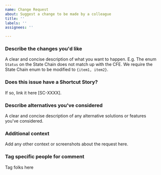 ```yaml
---
name: Change Request
about: Suggest a change to be made by a colleague
title: ''
labels: ''
assignees: ''

---
```


### Describe the changes you'd like

A clear and concise description of what you want to happen. E.g. The enum `Status` on the State Chain does not match up with the CFE. We require the State Chain enum to be modified to `{item1, item2}`.

### Does this issue have a Shortcut Story?

If so, link it here [SC-XXXX].

### Describe alternatives you've considered

A clear and concise description of any alternative solutions or features you've considered.

### Additional context

Add any other context or screenshots about the request here.

### Tag specific people for comment

Tag folks here
